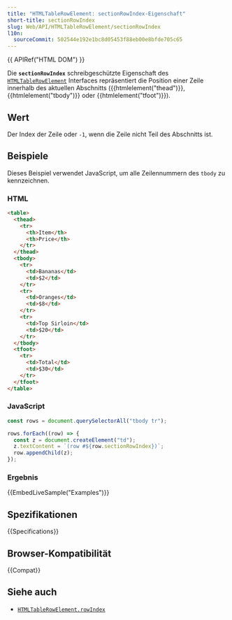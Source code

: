 ```yaml
---
title: "HTMLTableRowElement: sectionRowIndex-Eigenschaft"
short-title: sectionRowIndex
slug: Web/API/HTMLTableRowElement/sectionRowIndex
l10n:
  sourceCommit: 502544e192e1bc8d05453f88eb00e8bfde705c65
---
```


{{ APIRef("HTML DOM") }}

Die **`sectionRowIndex`** schreibgeschützte Eigenschaft des [`HTMLTableRowElement`](/de/docs/Web/API/HTMLTableRowElement) Interfaces repräsentiert die Position einer Zeile innerhalb des aktuellen Abschnitts ({{htmlelement("thead")}}, {{htmlelement("tbody")}} oder {{htmlelement("tfoot")}}).

## Wert

Der Index der Zeile oder `-1`, wenn die Zeile nicht Teil des Abschnitts ist.

## Beispiele

Dieses Beispiel verwendet JavaScript, um alle Zeilennummern des `tbody` zu kennzeichnen.

### HTML

```html
<table>
  <thead>
    <tr>
      <th>Item</th>
      <th>Price</th>
    </tr>
  </thead>
  <tbody>
    <tr>
      <td>Bananas</td>
      <td>$2</td>
    </tr>
    <tr>
      <td>Oranges</td>
      <td>$8</td>
    </tr>
    <tr>
      <td>Top Sirloin</td>
      <td>$20</td>
    </tr>
  </tbody>
  <tfoot>
    <tr>
      <td>Total</td>
      <td>$30</td>
    </tr>
  </tfoot>
</table>
```

### JavaScript

```js
const rows = document.querySelectorAll("tbody tr");

rows.forEach((row) => {
  const z = document.createElement("td");
  z.textContent = `(row #${row.sectionRowIndex})`;
  row.appendChild(z);
});
```

### Ergebnis

{{EmbedLiveSample("Examples")}}

## Spezifikationen

{{Specifications}}

## Browser-Kompatibilität

{{Compat}}

## Siehe auch

- [`HTMLTableRowElement.rowIndex`](/de/docs/Web/API/HTMLTableRowElement/rowIndex)
